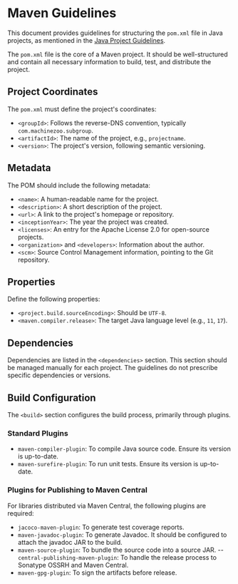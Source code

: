 # Maven Guidelines

This document provides guidelines for structuring the `pom.xml` file in Java projects, as mentioned in the [Java Project Guidelines](README.md).

The `pom.xml` file is the core of a Maven project. It should be well-structured and contain all necessary information to build, test, and distribute the project.

## Project Coordinates

The `pom.xml` must define the project's coordinates:

-   `<groupId>`: Follows the reverse-DNS convention, typically `com.machinezoo.subgroup`.
-   `<artifactId>`: The name of the project, e.g., `projectname`.
-   `<version>`: The project's version, following semantic versioning.

## Metadata

The POM should include the following metadata:

-   `<name>`: A human-readable name for the project.
-   `<description>`: A short description of the project.
-   `<url>`: A link to the project's homepage or repository.
-   `<inceptionYear>`: The year the project was created.
-   `<licenses>`: An entry for the Apache License 2.0 for open-source projects.
-   `<organization>` and `<developers>`: Information about the author.
-   `<scm>`: Source Control Management information, pointing to the Git repository.

## Properties

Define the following properties:

-   `<project.build.sourceEncoding>`: Should be `UTF-8`.
-   `<maven.compiler.release>`: The target Java language level (e.g., `11`, `17`).

## Dependencies

Dependencies are listed in the `<dependencies>` section. This section should be managed manually for each project. The guidelines do not prescribe specific dependencies or versions.

## Build Configuration

The `<build>` section configures the build process, primarily through plugins.

### Standard Plugins

-   `maven-compiler-plugin`: To compile Java source code. Ensure its version is up-to-date.
-   `maven-surefire-plugin`: To run unit tests. Ensure its version is up-to-date.

### Plugins for Publishing to Maven Central

For libraries distributed via Maven Central, the following plugins are required:

-   `jacoco-maven-plugin`: To generate test coverage reports.
-   `maven-javadoc-plugin`: To generate Javadoc. It should be configured to attach the javadoc JAR to the build.
-   `maven-source-plugin`: To bundle the source code into a source JAR.
--   `central-publishing-maven-plugin`: To handle the release process to Sonatype OSSRH and Maven Central.
-   `maven-gpg-plugin`: To sign the artifacts before release.

